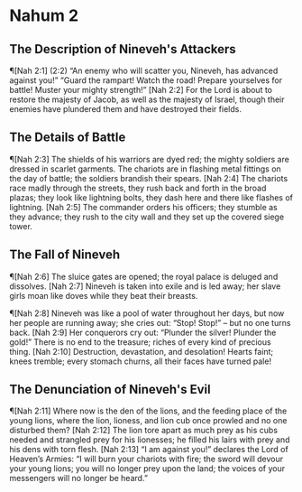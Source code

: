 # Nahum 2

## The Description of Nineveh's Attackers
¶[Nah 2:1] (2:2) “An enemy who will scatter you, Nineveh, has advanced against you!” “Guard the rampart! Watch the road! Prepare yourselves for battle! Muster your mighty strength!”
[Nah 2:2] For the Lord is about to restore the majesty of Jacob, as well as the majesty of Israel, though their enemies have plundered them and have destroyed their fields.

## The Details of Battle
¶[Nah 2:3] The shields of his warriors are dyed red; the mighty soldiers are dressed in scarlet garments. The chariots are in flashing metal fittings on the day of battle; the soldiers brandish their spears.
[Nah 2:4] The chariots race madly through the streets, they rush back and forth in the broad plazas; they look like lightning bolts, they dash here and there like flashes of lightning.
[Nah 2:5] The commander orders his officers; they stumble as they advance; they rush to the city wall and they set up the covered siege tower.

## The Fall of Nineveh
¶[Nah 2:6] The sluice gates are opened; the royal palace is deluged and dissolves.
[Nah 2:7] Nineveh is taken into exile and is led away; her slave girls moan like doves while they beat their breasts.

¶[Nah 2:8] Nineveh was like a pool of water throughout her days, but now her people are running away; she cries out: “Stop! Stop!” – but no one turns back.
[Nah 2:9] Her conquerors cry out: “Plunder the silver! Plunder the gold!” There is no end to the treasure; riches of every kind of precious thing.
[Nah 2:10] Destruction, devastation, and desolation! Hearts faint; knees tremble; every stomach churns, all their faces have turned pale!

## The Denunciation of Nineveh's Evil
¶[Nah 2:11] Where now is the den of the lions, and the feeding place of the young lions, where the lion, lioness, and lion cub once prowled and no one disturbed them?
[Nah 2:12] The lion tore apart as much prey as his cubs needed and strangled prey for his lionesses; he filled his lairs with prey and his dens with torn flesh.
[Nah 2:13] “I am against you!” declares the Lord of Heaven’s Armies: “I will burn your chariots with fire; the sword will devour your young lions; you will no longer prey upon the land; the voices of your messengers will no longer be heard.”
